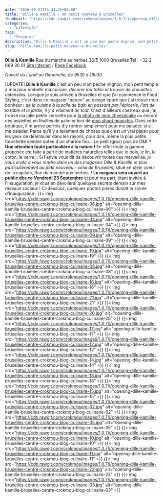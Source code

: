 ```yaml
---
date: "2016-09-21T15:31:25+02:00"
title: "Dille & Kamille - Un petit nouveau à Bruxelles"
thumbnail: "https://cdn.rawgit.com/crokmou/images/1.0.7/i/opening-dille-kamille-bruxelles-centre-crokmou-blog-culinaire-01.jpg"
categories:
  - "Lifestyle"
tags:
  - "Shopping"
description: "Dille & Kamille c'est un peu mon péché mignon, mon petit temple à moi pour embellir ma cuisine, décorer ma table et trouver de chouettes ustensiles."
slug: "dille-kamille-petit-nouveau-a-bruxelles"
---
```


**Dille & Kamille** Rue du marché au herbes 36/5 1000 Bruxelles Tel : +32 2 669 30 01 [Site Internet](http://www.dille-kamille.be/) / [Page Facebook](https://www.facebook.com/dillekamillebelgique)

_Ouvert du Lundi au Dimanche, de 9h30 à 18h30_

[UPDATE] **Dille & Kamille** c'est un peu mon péché mignon, mon petit temple à moi pour embellir ma cuisine, _décorer ma table et trouver de chouettes ustensiles_. Lorsque je suis arrivée à Bruxelles et que j'ai commencé le Food Styling, c'est dans ce magasin "nature" au design épuré que j'ai trouvé mon bonheur : _de la cuisine à la salle de bain en passant par l'épicerie, l'art de la table et le jardin, il y a vraiment de tout_. C'est d'ailleurs chez eux que j'ai trouvé ma jolie petite serviette pour [la photo de mon cheesecake](https://crokmou.com/2016/01/cheesecake-sans-cuisson-citron-vert-et-speculoos) ou encore ces assiettes en feuilles de palmier lors de [mon shoot gnocchis](https://crokmou.com/2016/05/gnocchis-a-l-ail-des-ours). Dans cette boutique, il m'arrive parfois d'y rentrer simplement pour me balader, si si, me balader. Parce qu'il y a tellement de choses que c'est un vrai plaisir pour les yeux de déambuler dans les rayons, pour dire, même la plus petite fourchette semble dotée d'un charme fou... Le petit (gros) plus de D&K ? **Une attention toute particulière à la nature !** En effet toute la gamme proposée est faite à partir de matières naturelles telles que le bois, le lin, le coton, le verre... Si l'envie vous dit de découvrir toutes ces merveilles, _je vous invite à vous rendre dans un des magasins Dille & Kamille et plus particulièrement au petit nouveau - celui de Bruxelles_, situé en plein coeur de la capitale, Rue du marché aux herbes  ! **Le magasin sera ouvert au public dès ce Vendredi 23 Septembre** et pour ma part, étant invitée à l'inauguration, je vous en dévoilerai quelques secrets demain sur mes réseaux sociaux ! Ci-dessous, quelques photos prises durant la soirée d'inauguration : {{< img src="https://cdn.rawgit.com/crokmou/images/1.0.7/i/opening-dille-kamille-bruxelles-centre-crokmou-blog-culinaire-06.jpg" alt="opening-dille-kamille-bruxelles-centre-crokmou-blog-culinaire-06" >}} {{< img src="https://cdn.rawgit.com/crokmou/images/1.0.7/i/opening-dille-kamille-bruxelles-centre-crokmou-blog-culinaire-04.jpg" alt="opening-dille-kamille-bruxelles-centre-crokmou-blog-culinaire-04" >}} {{< img src="https://cdn.rawgit.com/crokmou/images/1.0.7/i/opening-dille-kamille-bruxelles-centre-crokmou-blog-culinaire-09.jpg" alt="opening-dille-kamille-bruxelles-centre-crokmou-blog-culinaire-09" >}} {{< img src="https://cdn.rawgit.com/crokmou/images/1.0.7/i/opening-dille-kamille-bruxelles-centre-crokmou-blog-culinaire-19.jpg" alt="opening-dille-kamille-bruxelles-centre-crokmou-blog-culinaire-19" >}} {{< img src="https://cdn.rawgit.com/crokmou/images/1.0.7/i/opening-dille-kamille-bruxelles-centre-crokmou-blog-culinaire-08.jpg" alt="opening-dille-kamille-bruxelles-centre-crokmou-blog-culinaire-08" >}} {{< img src="https://cdn.rawgit.com/crokmou/images/1.0.7/i/opening-dille-kamille-bruxelles-centre-crokmou-blog-culinaire-16.jpg" alt="opening-dille-kamille-bruxelles-centre-crokmou-blog-culinaire-16" >}} {{< img src="https://cdn.rawgit.com/crokmou/images/1.0.7/i/opening-dille-kamille-bruxelles-centre-crokmou-blog-culinaire-21.jpg" alt="opening-dille-kamille-bruxelles-centre-crokmou-blog-culinaire-21" >}} {{< img src="https://cdn.rawgit.com/crokmou/images/1.0.7/i/opening-dille-kamille-bruxelles-centre-crokmou-blog-culinaire-20.jpg" alt="opening-dille-kamille-bruxelles-centre-crokmou-blog-culinaire-20" >}} {{< img src="https://cdn.rawgit.com/crokmou/images/1.0.7/i/opening-dille-kamille-bruxelles-centre-crokmou-blog-culinaire-17.jpg" alt="opening-dille-kamille-bruxelles-centre-crokmou-blog-culinaire-17" >}} {{< img src="https://cdn.rawgit.com/crokmou/images/1.0.7/i/opening-dille-kamille-bruxelles-centre-crokmou-blog-culinaire-12.jpg" alt="opening-dille-kamille-bruxelles-centre-crokmou-blog-culinaire-12" >}} {{< img src="https://cdn.rawgit.com/crokmou/images/1.0.7/i/opening-dille-kamille-bruxelles-centre-crokmou-blog-culinaire-14.jpg" alt="opening-dille-kamille-bruxelles-centre-crokmou-blog-culinaire-14" >}} {{< img src="https://cdn.rawgit.com/crokmou/images/1.0.7/i/opening-dille-kamille-bruxelles-centre-crokmou-blog-culinaire-18.jpg" alt="opening-dille-kamille-bruxelles-centre-crokmou-blog-culinaire-18" >}} {{< img src="https://cdn.rawgit.com/crokmou/images/1.0.7/i/opening-dille-kamille-bruxelles-centre-crokmou-blog-culinaire-15.jpg" alt="opening-dille-kamille-bruxelles-centre-crokmou-blog-culinaire-15" >}} {{< img src="https://cdn.rawgit.com/crokmou/images/1.0.7/i/opening-dille-kamille-bruxelles-centre-crokmou-blog-culinaire-02.jpg" alt="opening-dille-kamille-bruxelles-centre-crokmou-blog-culinaire-02" >}} {{< img src="https://cdn.rawgit.com/crokmou/images/1.0.7/i/opening-dille-kamille-bruxelles-centre-crokmou-blog-culinaire-05.jpg" alt="opening-dille-kamille-bruxelles-centre-crokmou-blog-culinaire-05" >}} {{< img src="https://cdn.rawgit.com/crokmou/images/1.0.7/i/opening-dille-kamille-bruxelles-centre-crokmou-blog-culinaire-10.jpg" alt="opening-dille-kamille-bruxelles-centre-crokmou-blog-culinaire-10" >}} {{< img src="https://cdn.rawgit.com/crokmou/images/1.0.7/i/opening-dille-kamille-bruxelles-centre-crokmou-blog-culinaire-11.jpg" alt="opening-dille-kamille-bruxelles-centre-crokmou-blog-culinaire-11" >}} {{< img src="https://cdn.rawgit.com/crokmou/images/1.0.7/i/opening-dille-kamille-bruxelles-centre-crokmou-blog-culinaire-23.jpg" alt="opening-dille-kamille-bruxelles-centre-crokmou-blog-culinaire-23" >}} {{< img src="https://cdn.rawgit.com/crokmou/images/1.0.7/i/opening-dille-kamille-bruxelles-centre-crokmou-blog-culinaire-03.jpg" alt="opening-dille-kamille-bruxelles-centre-crokmou-blog-culinaire-03" >}}